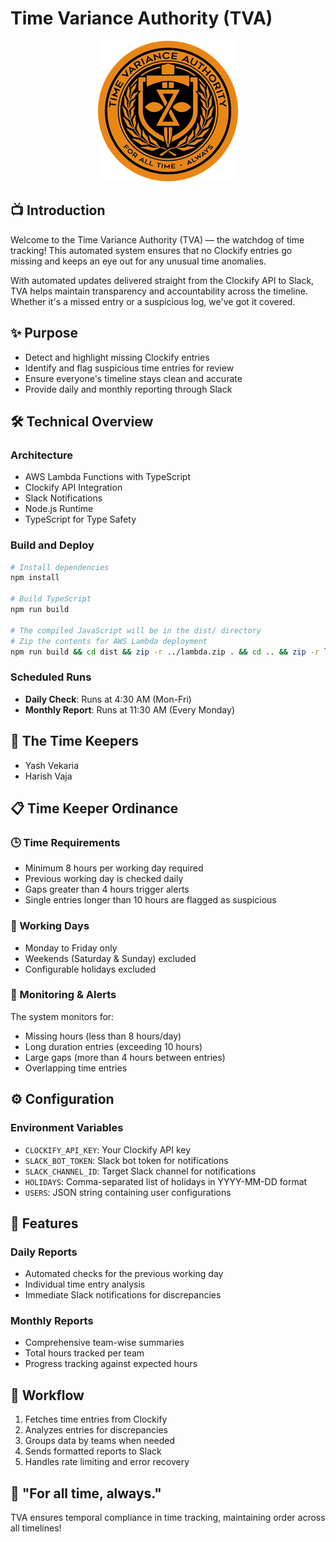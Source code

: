 # Time Variance Authority (TVA)

<p align="center">
  <img src="timeVarianceAuthority.png" alt="Time Variance Authority">
</p>

## 📺 Introduction

Welcome to the Time Variance Authority (TVA) — the watchdog of time tracking! This automated system ensures that no Clockify entries go missing and keeps an eye out for any unusual time anomalies.

With automated updates delivered straight from the Clockify API to Slack, TVA helps maintain transparency and accountability across the timeline. Whether it's a missed entry or a suspicious log, we've got it covered.

## ✨ Purpose

- Detect and highlight missing Clockify entries
- Identify and flag suspicious time entries for review
- Ensure everyone's timeline stays clean and accurate
- Provide daily and monthly reporting through Slack

## 🛠 Technical Overview

### Architecture

- AWS Lambda Functions with TypeScript
- Clockify API Integration
- Slack Notifications
- Node.js Runtime
- TypeScript for Type Safety

### Build and Deploy

```bash
# Install dependencies
npm install

# Build TypeScript
npm run build

# The compiled JavaScript will be in the dist/ directory
# Zip the contents for AWS Lambda deployment
npm run build && cd dist && zip -r ../lambda.zip . && cd .. && zip -r lambda.zip node_modules/
```

### Scheduled Runs

- **Daily Check**: Runs at 4:30 AM (Mon-Fri)
- **Monthly Report**: Runs at 11:30 AM (Every Monday)

## 👥 The Time Keepers

- Yash Vekaria
- Harish Vaja

## 📋 Time Keeper Ordinance

### 🕒 Time Requirements

- Minimum 8 hours per working day required
- Previous working day is checked daily
- Gaps greater than 4 hours trigger alerts
- Single entries longer than 10 hours are flagged as suspicious

### 📅 Working Days

- Monday to Friday only
- Weekends (Saturday & Sunday) excluded
- Configurable holidays excluded

### 🔔 Monitoring & Alerts

The system monitors for:

- Missing hours (less than 8 hours/day)
- Long duration entries (exceeding 10 hours)
- Large gaps (more than 4 hours between entries)
- Overlapping time entries

## ⚙️ Configuration

### Environment Variables

- `CLOCKIFY_API_KEY`: Your Clockify API key
- `SLACK_BOT_TOKEN`: Slack bot token for notifications
- `SLACK_CHANNEL_ID`: Target Slack channel for notifications
- `HOLIDAYS`: Comma-separated list of holidays in YYYY-MM-DD format
- `USERS`: JSON string containing user configurations

## 🎯 Features

### Daily Reports

- Automated checks for the previous working day
- Individual time entry analysis
- Immediate Slack notifications for discrepancies

### Monthly Reports

- Comprehensive team-wise summaries
- Total hours tracked per team
- Progress tracking against expected hours

## 🔄 Workflow

1. Fetches time entries from Clockify
2. Analyzes entries for discrepancies
3. Groups data by teams when needed
4. Sends formatted reports to Slack
5. Handles rate limiting and error recovery

## 🚀 "For all time, always."

TVA ensures temporal compliance in time tracking, maintaining order across all timelines!
